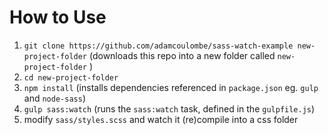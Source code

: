 # How to Use
1. `git clone https://github.com/adamcoulombe/sass-watch-example new-project-folder` (downloads this repo into a new folder called `new-project-folder` )
2. `cd new-project-folder`
3. `npm install` (installs dependencies referenced in `package.json`  eg. `gulp` and `node-sass`)
4. `gulp sass:watch` (runs the `sass:watch` task, defined in the `gulpfile.js`)
5. modify `sass/styles.scss` and watch it (re)compile into a css folder